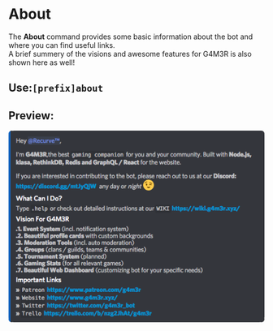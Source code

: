 # About

The **About** command provides some basic information about the bot and where you can find useful links.  
A brief summery of the visions and awesome features for G4M3R is also shown here as well!

## Use:`[prefix]about`

## Preview:

![](../../.gitbook/assets/aboutcommand.png)

